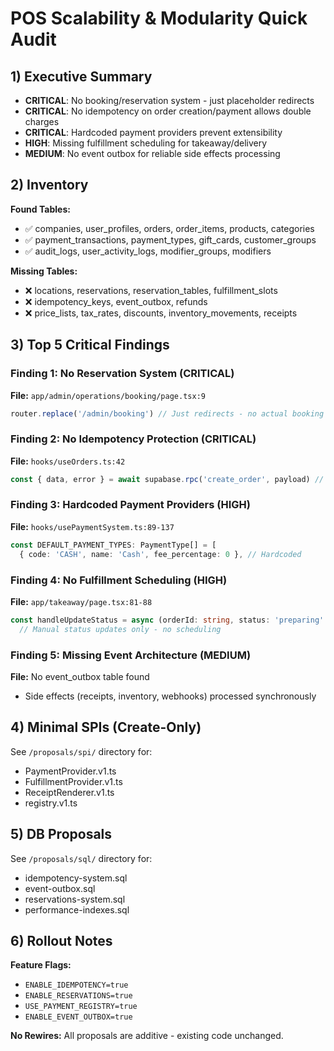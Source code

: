 # POS Scalability & Modularity Quick Audit

## 1) Executive Summary

- **CRITICAL**: No booking/reservation system - just placeholder redirects
- **CRITICAL**: No idempotency on order creation/payment allows double charges
- **CRITICAL**: Hardcoded payment providers prevent extensibility
- **HIGH**: Missing fulfillment scheduling for takeaway/delivery
- **MEDIUM**: No event outbox for reliable side effects processing

## 2) Inventory

**Found Tables:**
- ✅ companies, user_profiles, orders, order_items, products, categories
- ✅ payment_transactions, payment_types, gift_cards, customer_groups
- ✅ audit_logs, user_activity_logs, modifier_groups, modifiers

**Missing Tables:**
- ❌ locations, reservations, reservation_tables, fulfillment_slots
- ❌ idempotency_keys, event_outbox, refunds
- ❌ price_lists, tax_rates, discounts, inventory_movements, receipts

## 3) Top 5 Critical Findings

### Finding 1: No Reservation System (CRITICAL)
**File:** `app/admin/operations/booking/page.tsx:9`
```typescript
router.replace('/admin/booking') // Just redirects - no actual booking
```

### Finding 2: No Idempotency Protection (CRITICAL)
**File:** `hooks/useOrders.ts:42`
```typescript
const { data, error } = await supabase.rpc('create_order', payload) // No idempotency key
```

### Finding 3: Hardcoded Payment Providers (HIGH)
**File:** `hooks/usePaymentSystem.ts:89-137`
```typescript
const DEFAULT_PAYMENT_TYPES: PaymentType[] = [
  { code: 'CASH', name: 'Cash', fee_percentage: 0 }, // Hardcoded
```

### Finding 4: No Fulfillment Scheduling (HIGH)
**File:** `app/takeaway/page.tsx:81-88`
```typescript
const handleUpdateStatus = async (orderId: string, status: 'preparing' | 'ready' | 'completed' | 'cancelled') => {
  // Manual status updates only - no scheduling
```

### Finding 5: Missing Event Architecture (MEDIUM)
**File:** No event_outbox table found
- Side effects (receipts, inventory, webhooks) processed synchronously

## 4) Minimal SPIs (Create-Only)

See `/proposals/spi/` directory for:
- PaymentProvider.v1.ts
- FulfillmentProvider.v1.ts  
- ReceiptRenderer.v1.ts
- registry.v1.ts

## 5) DB Proposals

See `/proposals/sql/` directory for:
- idempotency-system.sql
- event-outbox.sql
- reservations-system.sql
- performance-indexes.sql

## 6) Rollout Notes

**Feature Flags:**
- `ENABLE_IDEMPOTENCY=true`
- `ENABLE_RESERVATIONS=true`
- `USE_PAYMENT_REGISTRY=true`
- `ENABLE_EVENT_OUTBOX=true`

**No Rewires:** All proposals are additive - existing code unchanged.
